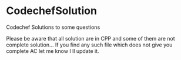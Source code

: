 # CodechefSolution
Codechef Solutions to some questions 

Please be aware that all solution are in CPP and some of them are not complete solution...
If you find any such file which does not give you complete AC let me know I ll update it.
